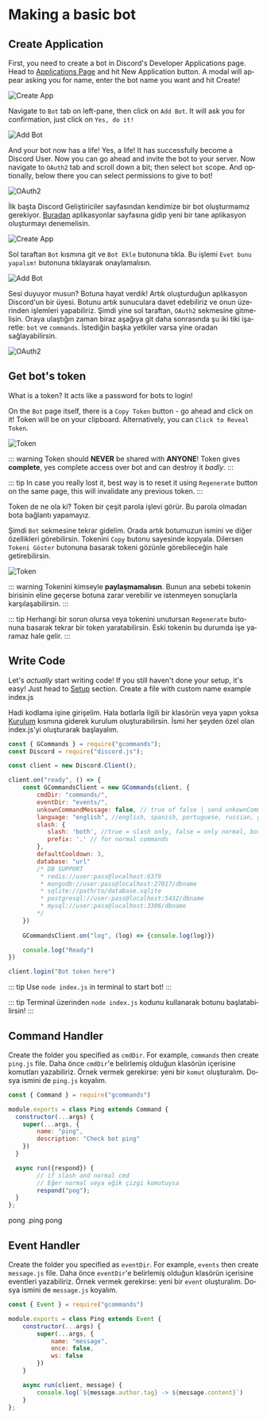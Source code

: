 # Making a basic bot

## Create Application

<language lang="en">

First, you need to create a bot in Discord's Developer Applications page. Head to [Applications Page](https://discord.com/developers/applications) and hit New Application button. A modal will appear asking you for name, enter the bot name you want and hit Create!

![Create App](https://gcommands.js.org/guide/createapp.png)

Navigate to `Bot` tab on left-pane, then click on `Add Bot`. It will ask you for confirmation, just click on `Yes, do it!`

![Add Bot](https://gcommands.js.org/guide/addbot.png)

And your bot now has a life! Yes, a life! It has successfully become a Discord User.
Now you can go ahead and invite the bot to your server. Now navigate to `OAuth2` tab and scroll down a bit; then select `bot` scope. And optionally, below there you can select permissions to give to bot!

![OAuth2](https://gcommands.js.org/guide/oauth2.png)

</language>
<language lang="tk">

İlk başta Discord Geliştiriciler sayfasından kendimize bir bot oluşturmamız gerekiyor. [Buradan](https://discord.com/developers/applications) aplikasyonlar sayfasına gidip yeni bir tane aplikasyon oluşturmayı denemelisin.

![Create App](https://gcommands.js.org/guide/createapp.png)

Sol taraftan `Bot` kısmına git ve `Bot Ekle` butonuna tıkla. Bu işlemi `Evet bunu yapalım!` butonuna tıklayarak onaylamalısın.

![Add Bot](https://gcommands.js.org/guide/addbot.png)

Sesi duyuyor musun? Botuna hayat verdik! Artık oluşturduğun aplikasyon Discord'un bir üyesi. Botunu artık sunuculara davet edebiliriz ve onun üzerinden işlemleri yapabiliriz. Şimdi yine sol taraftan, `OAuth2` sekmesine gitmelisin. Oraya ulaştığın zaman biraz aşağıya git daha sonrasında şu iki tiki işaretle: `bot` ve `commands`. İstediğin başka yetkiler varsa yine oradan sağlayabilirsin.

![OAuth2](https://gcommands.js.org/guide/oauth2.png)

</language>

## Get bot's token

<language lang="en">

What is a token? It acts like a password for bots to login!

On the `Bot` page itself, there is a `Copy Token` button - go ahead and click on it! Token will be on your clipboard. Alternatively, you can `Click to Reveal Token`.

![Token](https://gcommands.js.org/guide/token.png)

::: warning
Token should **NEVER** be shared with **ANYONE**! Token gives **complete**, yes complete access over bot and can destroy it *badly*.
:::

::: tip
In case you really lost it, best way is to reset it using `Regenerate` button on the same page, this will invalidate any previous token.
:::

</language>
<language lang="tk">

Token de ne ola ki? Token bir çeşit parola işlevi görür. Bu parola olmadan bota bağlantı yapamayız.

Şimdi `Bot` sekmesine tekrar gidelim. Orada artık botumuzun ismini ve diğer özellikleri görebilirsin. Tokenini `Copy` butonu sayesinde kopyala. Dilersen `Tokeni Göster` butonuna basarak tokeni gözünle görebileceğin hale getirebilirsin.

![Token](https://gcommands.js.org/guide/token.png)

::: warning
Tokenini kimseyle **paylaşmamalısın**. Bunun ana sebebi tokenin birisinin eline geçerse botuna zarar verebilir ve istenmeyen sonuçlarla karşılaşabilirsin. 
:::

::: tip
Herhangi bir sorun olursa veya tokenini unutursan `Regenerate` butonuna basarak tekrar bir token yaratabilirsin. Eski tokenin bu durumda işe yaramaz hale gelir.
:::

</language>

## Write Code

<language lang="en">

Let's *actually* start writing code! If you still haven't done your setup, it's easy! Just head to [Setup](../setup.md) section.
Create a file with custom name example index.js

</language>
<language lang="tk">

Hadi kodlama işine girişelim. Hala botlarla ilgili bir klasörün veya yapın yoksa [Kurulum](../setup.md) kısmına giderek kurulum oluşturabilirsin. 
İsmi her şeyden özel olan index.js'yi oluşturarak başlayalım.

</language>

<branch version="5.x">

```js
const { GCommands } = require("gcommands");
const Discord = require("discord.js");

const client = new Discord.Client();

client.on("ready", () => {
    const GCommandsClient = new GCommands(client, {
        cmdDir: "commands/",
        eventDir: "events/",
        unkownCommandMessage: false, // true of false | send unkownCommand Message
        language: "english", //english, spanish, portuguese, russian, german, czech, turkish
        slash: {
           slash: 'both', //true = slash only, false = only normal, both = slash and normal
           prefix: '.' // for normal commands
        },
        defaultCooldown: 3,
        database: "url"
        /* DB SUPPORT
         * redis://user:pass@localhost:6379
         * mongodb://user:pass@localhost:27017/dbname
         * sqlite://path/to/database.sqlite
         * postgresql://user:pass@localhost:5432/dbname
         * mysql://user:pass@localhost:3306/dbname
        */
    })
    
    GCommandsClient.on("log", (log) => {console.log(log)})

    console.log("Ready")
})

client.login("Bot token here")
```

</branch>

<language lang="en">

::: tip
Use `node index.js` in terminal to start bot!
:::

</language>
<language lang="tk">

::: tip
Terminal üzerinden `node index.js` kodunu kullanarak botunu başlatabilirsin!
:::

</language>

## Command Handler

<language lang="en" inline=true>Create the folder you specified as `cmdDir`. For example, `commands` then create `ping.js` file.</language>
<language lang="tk" inline=true>Daha önce `cmdDir`'e belirlemiş olduğun klasörün içerisine komutları yazabiliriz. Örnek vermek gerekirse: yeni bir `komut` oluşturalım. Dosya ismini de `ping.js` koyalım.</language>

<branch version="5.x">

```js
const { Command } = require("gcommands")

module.exports = class Ping extends Command {
  constructor(...args) {
    super(...args, {
        name: "ping",
        description: "Check bot ping"
    })
  }

  async run({respond}) {
        // if slash and normal cmd
        // Eğer normal veya eğik çizgi komutuysa
        respond("pog");
  }
};
```

<div is="discord-messages">
    <dis-messages>
        <dis-message profile="gcommands">
            <template #interactions>
                <discord-interaction profile="hyro" :command="true">ping</discord-interaction>
            </template>
            pong
        </dis-message>
    </dis-messages>
    <dis-messages>
        <dis-message profile="izboxo">
            .ping
        </dis-message>
        <dis-message profile="gcommands">
            pong
        </dis-message>
    </dis-messages>
</div>
    
</branch>

## Event Handler

<language lang="en" inline=true>Create the folder you specified as `eventDir`. For example, `events` then create `message.js` file.</language>
<language lang="tk" inline=true>Daha önce `eventDir`'e belirlemiş olduğun klasörün içerisine eventleri yazabiliriz. Örnek vermek gerekirse: yeni bir `event` oluşturalım. Dosya ismini de `message.js` koyalım.</language>

```js
const { Event } = require("gcommands")

module.exports = class Ping extends Event {
    constructor(...args) {
        super(...args, {
            name: "message",
            once: false,
            ws: false
        })
    }

    async run(client, message) {
        console.log(`${message.author.tag} -> ${message.content}`)
    }
};
```
